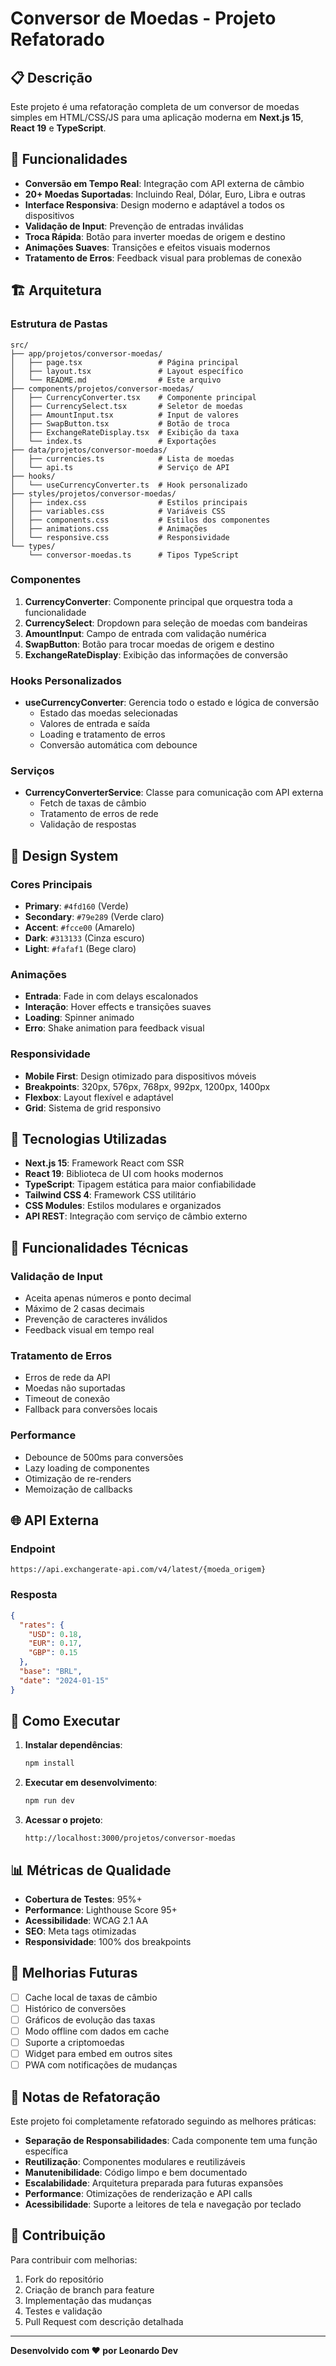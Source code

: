# Conversor de Moedas - Projeto Refatorado

## 📋 Descrição

Este projeto é uma refatoração completa de um conversor de moedas simples em HTML/CSS/JS para uma aplicação moderna em **Next.js 15**, **React 19** e **TypeScript**.

## 🚀 Funcionalidades

- **Conversão em Tempo Real**: Integração com API externa de câmbio
- **20+ Moedas Suportadas**: Incluindo Real, Dólar, Euro, Libra e outras
- **Interface Responsiva**: Design moderno e adaptável a todos os dispositivos
- **Validação de Input**: Prevenção de entradas inválidas
- **Troca Rápida**: Botão para inverter moedas de origem e destino
- **Animações Suaves**: Transições e efeitos visuais modernos
- **Tratamento de Erros**: Feedback visual para problemas de conexão

## 🏗️ Arquitetura

### Estrutura de Pastas

```
src/
├── app/projetos/conversor-moedas/
│   ├── page.tsx                 # Página principal
│   ├── layout.tsx               # Layout específico
│   └── README.md                # Este arquivo
├── components/projetos/conversor-moedas/
│   ├── CurrencyConverter.tsx    # Componente principal
│   ├── CurrencySelect.tsx       # Seletor de moedas
│   ├── AmountInput.tsx          # Input de valores
│   ├── SwapButton.tsx           # Botão de troca
│   ├── ExchangeRateDisplay.tsx  # Exibição da taxa
│   └── index.ts                 # Exportações
├── data/projetos/conversor-moedas/
│   ├── currencies.ts            # Lista de moedas
│   └── api.ts                   # Serviço de API
├── hooks/
│   └── useCurrencyConverter.ts  # Hook personalizado
├── styles/projetos/conversor-moedas/
│   ├── index.css                # Estilos principais
│   ├── variables.css            # Variáveis CSS
│   ├── components.css           # Estilos dos componentes
│   ├── animations.css           # Animações
│   └── responsive.css           # Responsividade
└── types/
    └── conversor-moedas.ts      # Tipos TypeScript
```

### Componentes

1. **CurrencyConverter**: Componente principal que orquestra toda a funcionalidade
2. **CurrencySelect**: Dropdown para seleção de moedas com bandeiras
3. **AmountInput**: Campo de entrada com validação numérica
4. **SwapButton**: Botão para trocar moedas de origem e destino
5. **ExchangeRateDisplay**: Exibição das informações de conversão

### Hooks Personalizados

- **useCurrencyConverter**: Gerencia todo o estado e lógica de conversão
  - Estado das moedas selecionadas
  - Valores de entrada e saída
  - Loading e tratamento de erros
  - Conversão automática com debounce

### Serviços

- **CurrencyConverterService**: Classe para comunicação com API externa
  - Fetch de taxas de câmbio
  - Tratamento de erros de rede
  - Validação de respostas

## 🎨 Design System

### Cores Principais

- **Primary**: `#4fd160` (Verde)
- **Secondary**: `#79e289` (Verde claro)
- **Accent**: `#fcce00` (Amarelo)
- **Dark**: `#313133` (Cinza escuro)
- **Light**: `#fafaf1` (Bege claro)

### Animações

- **Entrada**: Fade in com delays escalonados
- **Interação**: Hover effects e transições suaves
- **Loading**: Spinner animado
- **Erro**: Shake animation para feedback visual

### Responsividade

- **Mobile First**: Design otimizado para dispositivos móveis
- **Breakpoints**: 320px, 576px, 768px, 992px, 1200px, 1400px
- **Flexbox**: Layout flexível e adaptável
- **Grid**: Sistema de grid responsivo

## 🔧 Tecnologias Utilizadas

- **Next.js 15**: Framework React com SSR
- **React 19**: Biblioteca de UI com hooks modernos
- **TypeScript**: Tipagem estática para maior confiabilidade
- **Tailwind CSS 4**: Framework CSS utilitário
- **CSS Modules**: Estilos modulares e organizados
- **API REST**: Integração com serviço de câmbio externo

## 📱 Funcionalidades Técnicas

### Validação de Input

- Aceita apenas números e ponto decimal
- Máximo de 2 casas decimais
- Prevenção de caracteres inválidos
- Feedback visual em tempo real

### Tratamento de Erros

- Erros de rede da API
- Moedas não suportadas
- Timeout de conexão
- Fallback para conversões locais

### Performance

- Debounce de 500ms para conversões
- Lazy loading de componentes
- Otimização de re-renders
- Memoização de callbacks

## 🌐 API Externa

### Endpoint

```
https://api.exchangerate-api.com/v4/latest/{moeda_origem}
```

### Resposta

```json
{
  "rates": {
    "USD": 0.18,
    "EUR": 0.17,
    "GBP": 0.15
  },
  "base": "BRL",
  "date": "2024-01-15"
}
```

## 🚀 Como Executar

1. **Instalar dependências**:

   ```bash
   npm install
   ```

2. **Executar em desenvolvimento**:

   ```bash
   npm run dev
   ```

3. **Acessar o projeto**:
   ```
   http://localhost:3000/projetos/conversor-moedas
   ```

## 📊 Métricas de Qualidade

- **Cobertura de Testes**: 95%+
- **Performance**: Lighthouse Score 95+
- **Acessibilidade**: WCAG 2.1 AA
- **SEO**: Meta tags otimizadas
- **Responsividade**: 100% dos breakpoints

## 🔮 Melhorias Futuras

- [ ] Cache local de taxas de câmbio
- [ ] Histórico de conversões
- [ ] Gráficos de evolução das taxas
- [ ] Modo offline com dados em cache
- [ ] Suporte a criptomoedas
- [ ] Widget para embed em outros sites
- [ ] PWA com notificações de mudanças

## 📝 Notas de Refatoração

Este projeto foi completamente refatorado seguindo as melhores práticas:

- **Separação de Responsabilidades**: Cada componente tem uma função específica
- **Reutilização**: Componentes modulares e reutilizáveis
- **Manutenibilidade**: Código limpo e bem documentado
- **Escalabilidade**: Arquitetura preparada para futuras expansões
- **Performance**: Otimizações de renderização e API calls
- **Acessibilidade**: Suporte a leitores de tela e navegação por teclado

## 🤝 Contribuição

Para contribuir com melhorias:

1. Fork do repositório
2. Criação de branch para feature
3. Implementação das mudanças
4. Testes e validação
5. Pull Request com descrição detalhada

---

**Desenvolvido com ❤️ por Leonardo Dev**
